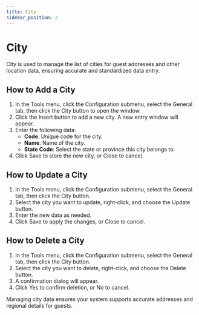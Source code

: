 ```yaml
---
title: City
sidebar_position: 2
---
```


# City

City is used to manage the list of cities for guest addresses and other location data, ensuring accurate and standardized data entry.

## How to Add a City

1. In the Tools menu, click the Configuration submenu, select the General tab, then click the City button to open the window.
2. Click the Insert button to add a new city. A new entry window will appear.
3. Enter the following data:
   - **Code**: Unique code for the city.
   - **Name**: Name of the city.
   - **State Code**: Select the state or province this city belongs to.
4. Click Save to store the new city, or Close to cancel.

## How to Update a City

1. In the Tools menu, click the Configuration submenu, select the General tab, then click the City button.
2. Select the city you want to update, right-click, and choose the Update button.
3. Enter the new data as needed.
4. Click Save to apply the changes, or Close to cancel.

## How to Delete a City

1. In the Tools menu, click the Configuration submenu, select the General tab, then click the City button.
2. Select the city you want to delete, right-click, and choose the Delete button.
3. A confirmation dialog will appear.
4. Click Yes to confirm deletion, or No to cancel.

Managing city data ensures your system supports accurate addresses and regional details for guests.
